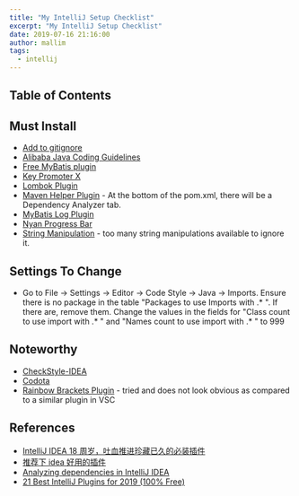 ```yaml
---
title: "My IntelliJ Setup Checklist"
excerpt: "My IntelliJ Setup Checklist"
date: 2019-07-16 21:16:00
author: mallim
tags:
  - intellij
---
```


## Table of Contents

## Must Install

- [Add to gitignore](https://plugins.jetbrains.com/plugin/10550-add-to-gitignore)
- [Alibaba Java Coding Guidelines](https://plugins.jetbrains.com/plugin/10046-alibaba-java-coding-guidelines)
- [Free MyBatis plugin](https://plugins.jetbrains.com/plugin/8321-free-mybatis-plugin)
- [Key Promoter X](https://plugins.jetbrains.com/plugin/9792-key-promoter-x)
- [Lombok Plugin](https://plugins.jetbrains.com/plugin/6317-lombok)
- [Maven Helper Plugin](https://plugins.jetbrains.com/plugin/7179-maven-helper) - At the bottom of the pom.xml, there will be a Dependency Analyzer tab.
- [MyBatis Log Plugin](https://plugins.jetbrains.com/plugin/10065-mybatis-log-plugin)
- [Nyan Progress Bar](https://plugins.jetbrains.com/plugin/8575-nyan-progress-bar)
- [String Manipulation](https://plugins.jetbrains.com/plugin/2162-string-manipulation) - too many string manipulations available to ignore it.

## Settings To Change

* Go to File -> Settings -> Editor -> Code Style -> Java -> Imports. Ensure there is no package in the table "Packages to use Imports with .* ". If there are, remove them. Change the values in the fields for "Class count to use import with .* " and "Names count to use import with .* " to 999

## Noteworthy

- [CheckStyle-IDEA](https://plugins.jetbrains.com/plugin/1065-checkstyle-idea)
- [Codota ](https://plugins.jetbrains.com/plugin/7638-codota-)
- [Rainbow Brackets Plugin](https://plugins.jetbrains.com/plugin/10080-rainbow-brackets) - tried and does not look obvious as compared to a similar plugin in VSC

## References

- [IntelliJ IDEA 18 周岁，吐血推进珍藏已久的必装插件](https://zhuanlan.zhihu.com/p/55379759)
- [推荐下 idea 好用的插件](http://chensj519.site/2018/04/04/%E6%8E%A8%E8%8D%90%E4%B8%8Bidea%E5%A5%BD%E7%94%A8%E7%9A%84%E6%8F%92%E4%BB%B6/)
- [Analyzing dependencies in IntelliJ IDEA](https://www.vojtechruzicka.com/idea-analyzing-dependencies/)
- [21 Best IntelliJ Plugins for 2019 (100% Free)](https://blog.codota.com/21-best-intellij-plugins-for-2019-100-free/)

